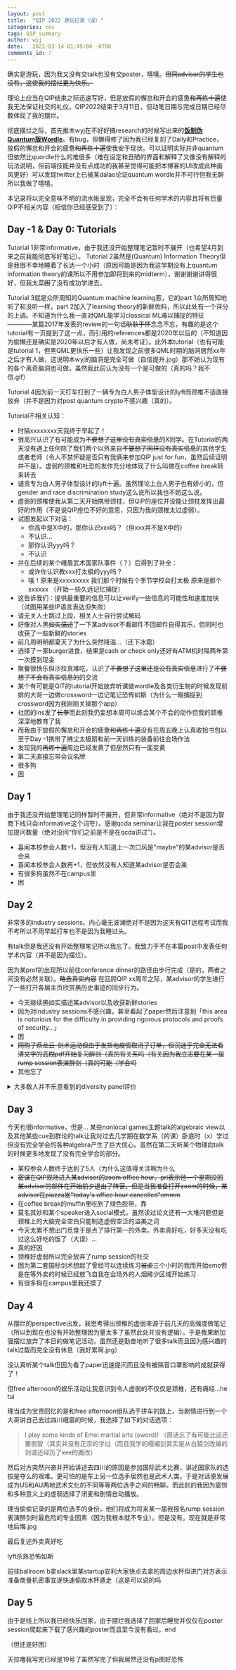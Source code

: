 ```yaml
---
layout: post
title:  "QIP 2022 游玩记录（误）"
categories: rec
tags: QIP summary
author: wyj
date:   2022-03-14 01:45:00 -0700
comments_id: 7
---
```


确实是游玩，因为我又没有交talk也没有交poster，嘻嘻。~~但同advisor的学生也没有，这使我的摆烂更为快乐。~~

理论上应当在QIP结束之际迅速写好，但是放假的懈怠和开会的疲惫~~和再练十遍~~使我无法保证社交的礼仪。QIP2022结束于3月11日，但动笔日期与完成日期已经尽数体现了我的摆烂。

彻底摆烂之际，首先推本wyj在不好好搞research的时候写出来的[**饭制伪Quantum版Wordle**](https://raycosine.github.io/Quandle.html)。有bug，但懒得修了因为我已经复刻了Daily和Practice，放假的懈怠和开会的疲惫~~和再练十遍~~使我安于现状。可以证明实际并非quantum但依然比quordle什么的难很多（难在设定和丑陋的界面和解释了又像没有解释的玩法说明，但前端技能并没有点成功的我甚至觉得可能把本博客的UI改成此种画风更好）可以发现twitter上已被某dalao论证quantum wordle并不可行但我无聊所以我做了嘻嘻。

本记录将以完全意味不明的流水帐呈现，完全不会有任何学术的内容且将有巨量QIP不相关内容（相信你已经感受到了）：

Day -1 & Day 0: Tutorials
---
Tutorial 1非常informative，由于我还没开始整理笔记暂时不展开（也希望4月到来之前我能彻底写好笔记）。 Tutorial 2虽然是(Quantum) Information Theory但是我很不幸地睡着了长达一个小时（原因可能是因为我这学期没有上quantum information theory的课所以不用参加即将到来的midterm），谢谢谢谢讲得很好，但我太菜~~困~~了没有成功学进去。

Tutorial 3就是众所周知的Quantum machine learning惹，它的part 1众所周知地听了和没听一样，part 2加入了learning theory的新鲜佐料，所以此处有一个评分的上调。不知道为什么我一直对QML能学习classical ML难以捕捉的特征————某篇2017年发表的review的一句话~~耿耿于怀~~念念不忘，有趣的是这个tutorial有一页提到了这一点，而引用的references都是2020年以后的（不知道因为偷懒还是确实是2020年以后才有人做，尚未考证）。此外本tutorial（也有可能是tutorial 1，但黑QML更快乐一些）让我发现之前很多QML时期的脑洞居然xx年之后才有人做，这说明本wyj的脑洞是完全可做（自信提升.jpg）那不妨认为现有的各个离奇脑洞也可做，虽然我此前认为没有一个是可做的（真的吗？我不信.gif）

Tutorial 4因为前一天打车打到了一辆专为白人男子体型设计的lyft而颈椎不适直接放弃（并不是因为对post quantum crypto不感兴趣（真的）。

Tutorial不相关认知：
- 时隔xxxxxxxx天我终于早起了！
- 很高兴认识了有可能成为~~不要想了这里没有真实信息~~的X同学。在Tutorial的两天没有遇上任何除了我们两个以外来自~~不要想了同样没有真实信息~~的其他学生或者老师（令人不禁怀疑是否只有我俩来参加QIP just for fun，虽然后续证明并不是）。虚弱的颈椎和社恐的发作充分地体现了什么叫做在coffee break转来转去
- 谴责专为白人男子体型设计的lyft十遍。虽然理论上白人男子也有娇小的，但gender and race discrimination study这么说所以我也不妨这么说。
- 虚弱的颈椎使我从第二天开始携带颈枕，但QIP的座位并没能让颈枕发挥出最好的作用（不是说QIP座位不好的意思，只因为我的颈椎太过虚弱）。
- 试图发起以下对话：
	- 你高中是X中的，那你认识xxx吗？（但xxx并不是X中的）
	- 不认识...
	- 那你认识yyy吗？
	- 不认识
- 并在后续的某个峨眉武术国家队事件（？）后得到了补全：
	- 或许你认识教xxx打太极的yyy吗？
	- 哦！原来是xxxxxxxxx 我们那个时候有个季节学校会打太极 原来是那个xxxxxx （开始一些久远记忆捕捉）
- 这告诉我们：提供最重要的信息可以让verify一些信息的可能性和速度加快（试图用某些IP语言表达但失败）
- 请无关人士跳过上段，相关人士自行尝试解码
- 好像对人黑~~如实描述~~了一下某advisor不看邮件不回邮件自得其乐，但同时也收获了一些新鲜的stories
- 前几周明明都夏天了为什么突然降温...（还下冰雹）
- 选择了一家burger进食，结果是cash or check only还好有ATM机时隔两年第一次摸到现金
- 聚餐很快乐但沙拉真难吃，认识了~~不要想了这里还是没有真实信息~~进行了~~不要想了不会有真实信息的~~的交流
- 某个有可能是QIT的tutorial开始放弃听课做wordle及各类衍生物的时候发现前排的大哥一边做crossword一边记笔记恐怖如斯（为什么一眼捕捉到crossword因为我刚刚关掉那个app）
- 社团的ins发了~~长拳~~而此刻我仍妄想本周可以练会某个不会的动作但我的颈椎深深地教育了我
- 而我由于放假的懈怠和开会的疲惫~~和再练十遍~~没有在周五晚上认真收拾书包以至于Day -1携带了拂尘太极扇和前一天训练的装备前往会场作法
- 发现我的~~再练十遍~~周边已经发黄了但居然只有一面变黄
- 第二天直接忘带会议名牌
- 很多狗
- 困

Day 1
---

由于我还没开始整理笔记同样暂时不展开，但非常informative（绝对不是因为智商下线只会informative这个词夸）。感谢qcda seminar让我在poster session增加提问数量（绝对没问“你们之前是不是在qcda讲过”）。
- 喜闻本校参会人数+1，但没有人知道上一次口风是"maybe"的某advisor是否会来
- 喜闻本校参会人数再+1，但依然没有人知道某advisor是否会来
- 有很多狗虽然不在campus里
- 困

Day 2
---

非常多的industry sessions。内心毫无波澜绝对不是因为这天有QIT远程考试而我不考所以不用早起打车也不是因为我睡过头。

有talk但是我还没有开始整理笔记所以我忘了。我致力于不在本篇post中发表任何学术内容（并不是因为摆烂）。

因为某prof的出现所以前往conference dinner的路径由步行完成（是的，两者之间没有必然关联）。~~略去真实内容~~ 在回顾QIP xx周年之际，某advisor的学生进行了一些打开各届主页欣赏~~黑~~历史事迹的同步行为。

- 今天继续~~黑~~如实描述某advisor以及收获新鲜stories
- 因为对industry sessions不感兴趣，甚至看起了paper然后注意到「this area is notorious for the difficulty in providing rigorous protocols and proofs of security...」
- 困
- ~~网购了蔡龙云-剑术运动但由于发货地疫情取消了订单，但沉迷于完全无法看清文字的高糊pdf开始复习醉剑（真的有关系吗（有关因为我立志要在某一届rump session表演醉剑（真的可能（学会吗~~
- 其他忘了

<details>
<summary>
大多数人并不乐意看到的diversity panel评价
</summary>
<p>
<del>
呵呵呵呵呵呵呵呵，能听的我已经都吐槽过了。装睡的人就不需要听到了。</del>
</p>
</details>

Day 3
---

今天也很informative，但是...
某些nonlocal games主题talk的algebraic view以及其他某些cue到群论的talk让我对过去几学期在数学系（的课）卧底时（x）学过但没有完全学会的各种algebra产生了巨大信心。虽然在第二天听某个物理向talk的时候更多地发现了没有完全学会的部分。
- 某校参会人数终于达到了5人（为什么这值得关注啊为什么
- ~~密谋在QIP现场进入某advisor的zoom office hour。pri表示他一个星期没回某advisor的邮件在开始前夕退出了阵营。但是当我准备打开zoom的时候，某advisor在piazza发"today's office hour cancelled"emmm~~
- 在coffee break的muffin里吃到了绿色胶带，靠
- 莫名其妙和某个speaker进入social模式，虽然读过论文还有一大堆问题但是颈椎上的大脑完全空白只能制造虚假空泛的溢美之词
- 今天太累不想出门觅食于是点了排行第一的外卖。外卖真好吃，好多天没有吃过这么好吃的饭了（大误）...
- 真的好困
- 颈椎好虚弱所以完全放弃了rump session的社交
- 因为第二套国标剑术想起了曾经可以连续练习~~被虐~~三个小时的我而开始emo但是在等外卖的时候已经放飞自我在会场外的人烟稀少区域开始练习
- 有很多狗在campus里我还摸了

Day 4
---

从摆烂的perspective出发，我思考得出颈椎的虚弱来源于前几天的高强度做笔记（所以到现在也没有开始整理因为量太多了虽然此处并没有逻辑）。于是我果断加强摆烂放弃了本日的做笔记活动，虽然还是勤奋地听了很多talk而且因为感兴趣的talk过载而完全没有休息（我好累啊.jpg）

没认真听某个talk但因为看了paper迅速提问而且没有被隔音口罩影响的成就获得了！

但free afternoon的娱乐活动让我意识到令人虚弱的不仅仅是颈椎，还有痛经...he tui

理当成为宝贵回忆的是和free afternoon组队选手拼车的路上，当剧情进行到一个大哥讲自己去过四川峨眉的时候，我选择了如下的对话选项：
> I play some kinds of Emei martial arts (sword)! （原话忘了有可能比这还要弱智（其实并没有正宗的学过（而且我学的峨嵋剑其实是从白猿剑改编的剑谱还经历了~~xxx~~的魔改）

然后对方突然兴奋并开始讲述去四川的原因是参加国际武术比赛，讲述国家队的选拔是夺么的艰难。更可怕的是车上另一位选手居然也是武术人类，于是对话便发展成为US和AU两地武术文化的不同等等两位选手之间的畅聊。而此刻的我因为震惊和多种意义上的虚弱选择了闭麦和剧情自动播放。

理当偷偷记录的是两位选手的身份，他们将成为将来某一届我报名rump session表演醉剑时最危险的专业因素（因为我根本就不专业）。但是没有。现在就是非常地后悔.jpg

最后复述外卖真好吃

lyft杀熟恐怖如斯

前往ballroom b拿slack里某startup安利大家快点去拿的周边水杯但进门对方表示准备商量机密事宜遂快速偷取水杯遁走（这是可以说的吗

Day 5
---

由于是线上所以我已经快乐回家，由于摆烂我选择了回家后睡觉并仅仅在poster session爬起来下载了感兴趣的poster而且至今没有看过。end

（但还是好困）

天拉噜我写完已经是19号了虽然写完了但我居然还没有p图好恐怖
